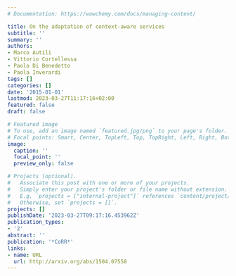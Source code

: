```yaml
---
# Documentation: https://wowchemy.com/docs/managing-content/

title: On the adaptation of context-aware services
subtitle: ''
summary: ''
authors:
- Marco Autili
- Vittorio Cortellessa
- Paolo Di Benedetto
- Paola Inverardi
tags: []
categories: []
date: '2015-01-01'
lastmod: 2023-03-27T11:17:16+02:00
featured: false
draft: false

# Featured image
# To use, add an image named `featured.jpg/png` to your page's folder.
# Focal points: Smart, Center, TopLeft, Top, TopRight, Left, Right, BottomLeft, Bottom, BottomRight.
image:
  caption: ''
  focal_point: ''
  preview_only: false

# Projects (optional).
#   Associate this post with one or more of your projects.
#   Simply enter your project's folder or file name without extension.
#   E.g. `projects = ["internal-project"]` references `content/project/deep-learning/index.md`.
#   Otherwise, set `projects = []`.
projects: []
publishDate: '2023-03-27T09:17:16.453962Z'
publication_types:
- '2'
abstract: ''
publication: '*CoRR*'
links:
- name: URL
  url: http://arxiv.org/abs/1504.07558
---
```

